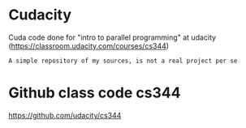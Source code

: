 # Cudacity
Cuda code done for "intro to parallel programming" at udacity (https://classroom.udacity.com/courses/cs344)

`A simple repository of my sources, is not a real project per se`

# Github class code cs344

https://github.com/udacity/cs344
